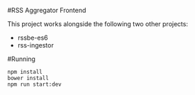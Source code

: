 #RSS Aggregator Frontend

This project works alongside the following two other projects:

* rssbe-es6
* rss-ingestor

#Running

```
npm install
bower install
npm run start:dev
```
